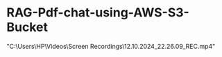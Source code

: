 # RAG-Pdf-chat-using-AWS-S3-Bucket

"C:\Users\HP\Videos\Screen Recordings\12.10.2024_22.26.09_REC.mp4"
